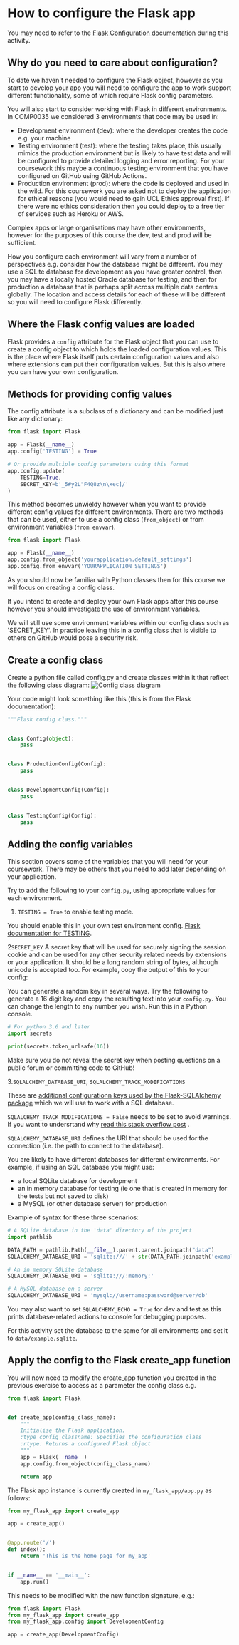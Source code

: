 # How to configure the Flask app

You may need to refer to the [Flask Configuration documentation](https://flask.palletsprojects.com/en/2.0.x/config/)
during this activity.

## Why do you need to care about configuration?

To date we haven't needed to configure the Flask object, however as you start to develop your app you will need to
configure the app to work support different functionality, some of which require Flask config parameters.

You will also start to consider working with Flask in different environments. In COMP0035 we considered 3 environments
that code may be used in:

- Development environment (dev): where the developer creates the code e.g. your machine
- Testing environment (test): where the testing takes place, this usually mimics the production environment but is
  likely to have test data and will be configured to provide detailed logging and error reporting. For your coursework
  this maybe a continuous testing environment that you have configured on GitHub using GitHub Actions.
- Production environment (prod): where the code is deployed and used in the wild. For this coursework you are asked not
  to deploy the application for ethical reasons (you would need to gain UCL Ethics approval first). If there were no
  ethics consideration then you could deploy to a free tier of services such as Heroku or AWS.

Complex apps or large organisations may have other environments, however for the purposes of this course the dev, test
and prod will be sufficient.

How you configure each environment will vary from a number of perspectives e.g. consider how the database might be
different. You may use a SQLite database for development as you have greater control, then you may have a locally hosted
Oracle database for testing, and then for production a database that is perhaps split across multiple data centres
globally. The location and access details for each of these will be different so you will need to configure Flask
differently.

## Where the Flask config values are loaded

Flask provides a `config` attribute for the Flask object that you can use to create a config object to which holds the
loaded configuration values. This is the place where Flask itself puts certain configuration values and also where
extensions can put their configuration values. But this is also where you can have your own configuration.

## Methods for providing config values

The config attribute is a subclass of a dictionary and can be modified just like any dictionary:

```python
from flask import Flask

app = Flask(__name__)
app.config['TESTING'] = True

# Or provide multiple config parameters using this format
app.config.update(
    TESTING=True,
    SECRET_KEY=b'_5#y2L"F4Q8z\n\xec]/'
)
```

This method becomes unwieldy however when you want to provide different config values for different environments. There
are two methods that can be used, either to use a config class (`from_object`) or from environment
variables (`from envvar`).

```python
from flask import Flask

app = Flask(__name__)
app.config.from_object('yourapplication.default_settings')
app.config.from_envvar('YOURAPPLICATION_SETTINGS')
```

As you should now be familiar with Python classes then for this course we will focus on creating a config class.

If you intend to create and deploy your own Flask apps after this course however you should investigate the use of
environment variables.

We will still use some environment variables within our config class such as 'SECRET_KEY'. In practice leaving this in a
config class that is visible to others on GitHub would pose a security risk.

## Create a config class

Create a python file called config.py and create classes within it that reflect the following class diagram:
![Config class diagram](config_class_diag.png)

Your code might look something like this (this is from the Flask documentation):

```python
"""Flask config class."""


class Config(object):
    pass


class ProductionConfig(Config):
    pass


class DevelopmentConfig(Config):
    pass


class TestingConfig(Config):
    pass

```

## Adding the config variables

This section covers some of the variables that you will need for your coursework. There may be others that you
need to add later depending on your application.

Try to add the following to your `config.py`, using appropriate values for each environment.

1. `TESTING = True` to enable testing mode.

You should enable this in your own test environment config. [Flask documentation for TESTING](https://flask.palletsprojects.com/en/2.0.x/config/#TESTING).

2`SECRET_KEY`
   A secret key that will be used for securely signing the session cookie and can be used for any other security related
   needs by extensions or your application. It should be a long random string of bytes, although unicode is accepted
   too. For example, copy the output of this to your config:

You can generate a random key in several ways. Try the following to generate a 16 digit key and copy the
resulting text into your `config.py`. You can change the length to any number you wish. Run this in a Python console.

```python
# For python 3.6 and later
import secrets

print(secrets.token_urlsafe(16))
```

Make sure you do not reveal the secret key when posting questions on a public forum or committing code to GitHub!

3.`SQLALCHEMY_DATABASE_URI`,  `SQLALCHEMY_TRACK_MODIFICATIONS`

These
are [additional configurationn keys used by the Flask-SQLAlchemy package](https://flask-sqlalchemy.palletsprojects.com/en/2.x/config/#configuration-keys)
which we will use to work with a SQL database.

`SQLALCHEMY_TRACK_MODIFICATIONS = False` needs to be set to avoid warnings. If you want to undersrtand
why [read this stack overflow post](https://stackoverflow.com/questions/33738467/how-do-i-know-if-i-can-disable-sqlalchemy-track-modifications/33790196#33790196)
.

`SQLALCHEMY_DATABASE_URI` defines the URI that should be used for the connection (i.e. the path to connect to the
database).

You are likely to have different databases for different environments. For example, if using an SQL database you might
use:

- a local SQLite database for development
- an in memory database for testing (ie one that is created in memory for the tests but not saved to disk)
- a MySQL (or other database server) for production

Example of syntax for these three scenarios:

```python
# A SQLite database in the 'data' directory of the project
import pathlib

DATA_PATH = pathlib.Path(__file__).parent.parent.joinpath("data")
SQLALCHEMY_DATABASE_URI = 'sqlite:///' + str(DATA_PATH.joinpath('example.sqlite'))

# An in memory SQLite database
SQLALCHEMY_DATABASE_URI = 'sqlite:///:memory:'

# A MySQL database on a server
SQLALCHEMY_DATABASE_URI = 'mysql://username:password@server/db'
```

You may also want to set `SQLALCHEMY_ECHO = True` for dev and test as this prints database-related actions to console for
debugging purposes.

For this activity set the database to the same for all environments and set it to `data/example.sqlite`.

## Apply the config to the Flask create_app function

You will now need to modify the create_app function you created in the previous exercise to access as a parameter the config class e.g.

```python
from flask import Flask


def create_app(config_class_name):
    """
    Initialise the Flask application.
    :type config_classname: Specifies the configuration class
    :rtype: Returns a configured Flask object
    """
    app = Flask(__name__)
    app.config.from_object(config_class_name)

    return app
```

The Flask app instance is currently created in `my_flask_app/app.py` as follows:

```python
from my_flask_app import create_app

app = create_app()


@app.route('/')
def index():
    return 'This is the home page for my_app'


if __name__ == '__main__':
    app.run()
```

This needs to be modified with the new function signature, e.g.:

```python
from flask import Flask
from my_flask_app import create_app
from my_flask_app.config import DevelopmentConfig

app = create_app(DevelopmentConfig)
```